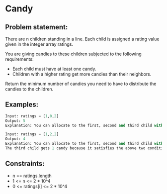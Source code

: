 # Candy

## Problem statement:
There are n children standing in a line. Each child is assigned a rating value given in the integer array ratings.

You are giving candies to these children subjected to the following requirements:
- Each child must have at least one candy.
- Children with a higher rating get more candies than their neighbors.

Return the minimum number of candies you need to have to distribute the candies to the children.

## Examples:
```py
Input: ratings = [1,0,2]
Output: 5
Explanation: You can allocate to the first, second and third child with 2, 1, 2 candies respectively.
```
```py
Input: ratings = [1,2,2]
Output: 4
Explanation: You can allocate to the first, second and third child with 1, 2, 1 candies respectively.
The third child gets 1 candy because it satisfies the above two conditions.
```

## Constraints:
- n == ratings.length
- 1 <= n <= 2 * 10^4
- 0 <= ratings[i] <= 2 * 10^4
